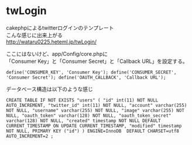 
# twLogin
cakephpによるtwitterログインのテンプレート  
こんな感じに出来上がる  
http://wataru0225.heteml.jp/twLogin/

ここにはないけど、app/Config/core.phpに  
「Consumer Key」と「Consumer Secret」と「Callback URL」を設定する。

`define('CONSUMER_KEY', 'Consumer Key');
define('CONSUMER_SECRET', 'Consumer Secret');
define('OAUTH_CALLBACK', 'Callback URL');`  

データベース構造は以下のような感じ

  `CREATE TABLE IF NOT EXISTS "users" (
  "id" int(11) NOT NULL AUTO_INCREMENT,
  "twitter_id" int(11) NOT NULL,
  "account" varchar(255) NOT NULL,
  "username" varchar(255) NOT NULL,
  "image" varchar(255) NOT NULL,
  "oauth_token" varchar(128) NOT NULL,
  "oauth_token_secret" varchar(128) NOT NULL,
  "created" timestamp NOT NULL DEFAULT CURRENT_TIMESTAMP ON UPDATE CURRENT_TIMESTAMP,
  "modified" timestamp NOT NULL,
  PRIMARY KEY ("id")
  ) ENGINE=InnoDB  DEFAULT CHARSET=utf8 AUTO_INCREMENT=2 ;`

